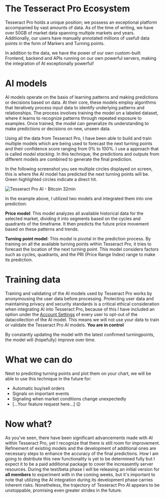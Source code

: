 # The Tesseract Pro Ecosystem

Tesseract Pro holds a unique position; we possess an exceptional platform accompanied by vast amounts of data. As of the time of writing, we have over 50GB of market data spanning multiple markets and years. Additionally, our users have manually annotated millions of usefull data points in the form of Markers and Turning points.

In addition to the data, we have the power of our own custom-built Frontend, backend and APIs running on our own powerful servers, making the integration of AI exceptionally powerful!

# AI models

AI models operate on the basis of learning patterns and making predictions or decisions based on data. At their core, these models employ algorithms that iteratively process input data to identify underlying patterns and relationships. The process involves training the model on a labeled dataset, where it learns to recognize patterns through repeated exposure to examples. Once trained, the model can generalize its understanding to make predictions or decisions on new, unseen data.

Using all the data from Tesseract Pro, I have been able to build and train multiple models which are being used to forecast the next turning points and their confidence score ranging from 0% to 100%. I use a approach that is called *model stacking*. In this technique, the predictions and outputs from different models are combined to generate the final prediction.

In the following screenshot you see multiple circles displayed on screen, this is where the AI model has predicted the next turning points will be. Green highlighted circles indicate a direct hit.

![Tesseract Pro AI - Bitcoin 32min](https://tesseractpro-io.github.io/state-of-ai/tpro-ai-btc.png)

In the example above, I utilized two models and integrated them into one prediction:

**Price model**: This model analyzes all available historical data for the selected market, dividing it into segments based on the cycles and quadrants of the timeframe. It then predicts the future price movement based on these patterns and trends.

**Turning point model**: This model is pivotal in the prediction process. By training on all the available turning points within Tesseract Pro, it tries to forecast the location of the next turning point. This model considers factors such as cycles, quadrants, and the PRI (Price Range Index) range to make its prediction.

# Training data

Training and validating of the AI models used by Tesseract Pro works by anonymousing the user data before processing. Protecting user data and maintaining privacy and security standards is a critical ethical consideration when integrating AI into Tesseract Pro, because of this I have included an option under the [Account Settings](https://www.tesseractpro.io/account) of every user to opt-out of the datacollection of the AI model. This means we will not use your data to train or validate the Tesseract Pro AI models. **You are in control**

By constantly updating the model with the latest confirmed turningpoints, the model will (hopefully) improve over time. 

# What we can do

Next to predicting turning points and plot them on your chart, we will be able to use this technique in the future for:
- Automatic buy/sell orders
- Signals on important events
- Signaling when market conditions change unexpectedly
- [...Your feature request here...] 😉

# Now what?

As you've seen, there have been significant advancements made with AI within Tesseract Pro, yet I recognize that there is still room for improvement. Refinement of existing models and the development of additional ones are necessary steps to enhance the accuracy of the final predictions. How I am going to distribute this new functionality is yet to be determined fully but I expect it to be a paid additional package to cover the increasently server resources. During the test/beta phase I will be releasing an initial version for **all members** to experiment with in the coming weeks, but it's important to note that utilizing the AI integration during its development phase carries inherent risks. Nonetheless, the trajectory of Tesseract Pro AI appears to be unstoppable, promising even greater strides in the future.

